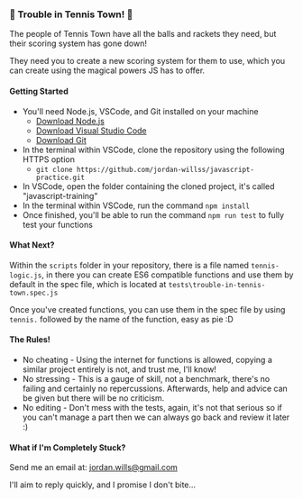 ### :tennis: Trouble in Tennis Town! :tennis:

The people of Tennis Town have all the balls and rackets they need, but their scoring system has gone down!

They need you to create a new scoring system for them to use, which you can create using the magical powers JS has to offer.

#### Getting Started

- You'll need Node.js, VSCode, and Git installed on your machine
  - [Download Node.js](https://nodejs.org/en/)
  - [Download Visual Studio Code](https://code.visualstudio.com/download)
  - [Download Git](https://git-scm.com/downloads)
- In the terminal within VSCode, clone the repository using the following HTTPS option
  - `git clone https://github.com/jordan-willss/javascript-practice.git`
- In VSCode, open the folder containing the cloned project, it's called "javascript-training"
- In the terminal within VSCode, run the command `npm install`
- Once finished, you'll be able to run the command `npm run test` to fully test your functions

#### What Next?

Within the `scripts` folder in your repository, there is a file named `tennis-logic.js`, in there you can create ES6 compatible functions and use them by default in the spec file, which is located at `tests\trouble-in-tennis-town.spec.js`

Once you've created functions, you can use them in the spec file by using `tennis.` followed by the name of the function, easy as pie :D

#### The Rules!

- No cheating - Using the internet for functions is allowed, copying a similar project entirely is not, and trust me, I'll know!
- No stressing - This is a gauge of skill, not a benchmark, there's no failing and certainly no repercussions. Afterwards, help and advice can be given but there will be no criticism.
- No editing - Don't mess with the tests, again, it's not that serious so if you can't manage a part then we can always go back and review it later :)

#### What if I'm Completely Stuck?

Send me an email at: jordan.wills@gmail.com

I'll aim to reply quickly, and I promise I don't bite...
